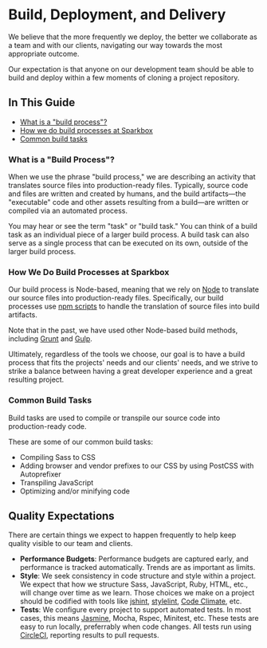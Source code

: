 # Build, Deployment, and Delivery

We believe that the more frequently we deploy, the better we collaborate as a
team and with our clients, navigating our way towards the most appropriate
outcome.

Our expectation is that anyone on our development team should be able to build 
and deploy within a few moments of cloning a project repository.

## In This Guide
* [What is a "build process"?](#what-is-a-build-process)
* [How we do build processes at Sparkbox](#how-we-do-build-processes-at-sparkbox)
* [Common build tasks](#common-build-tasks)

### What is a "Build Process"?
When we use the phrase "build process," we are describing an activity that translates source files into production-ready files. Typically, source code and files are written and created by humans, and the build artifacts—the "executable" code and other assets resulting from a build—are written or compiled via an automated process.

You may hear or see the term "task" or "build task." You can think of a build task as an individual piece of a larger build process. A build task can also serve as a single process that can be executed on its own, outside of the larger build process.

### How We Do Build Processes at Sparkbox
Our build process is Node-based, meaning that we rely on [Node](https://nodejs.org/en/) to translate our source files into production-ready files. Specifically, our build processes use [npm scripts](https://github.com/sparkbox/standard/blob/master/build_process/node.md#npm-scripts) to handle the translation of source files into build artifacts.

Note that in the past, we have used other Node-based build methods, including [Grunt](https://gruntjs.com/) and [Gulp](https://gulpjs.com/).

Ultimately, regardless of the tools we choose, our goal is to have a build process that fits the projects' needs and our clients' needs, and we strive to strike a balance between having a great developer experience and a great resulting project.

### Common Build Tasks
Build tasks are used to compile or transpile our source code into production-ready code.

These are some of our common build tasks:
* Compiling Sass to CSS
* Adding browser and vendor prefixes to our CSS by using PostCSS with Autoprefixer
* Transpiling JavaScript
* Optimizing and/or minifying code

## Quality Expectations

There are certain things we expect to happen frequently to help keep quality
visible to our team and clients.

  - **Performance Budgets**: Performance budgets are captured early, and
    performance is tracked automatically. Trends are as important as limits.
  - **Style**: We seek consistency in code structure and style within a project. 
    We expect that how we structure Sass, JavaScript, Ruby, HTML, etc., will
    change over time as we learn. Those choices we make on a project should be
    codified with tools like [jshint], [stylelint], [Code Climate], etc.
  - **Tests**: We configure every project to support automated tests. In
    most cases, this means [Jasmine], Mocha, Rspec, Minitest, etc. These tests
    are easy to run locally, preferrably when code changes. All tests
    run using [CircleCI], reporting results to pull requests.

[jshint]: https://github.com/jshint/jshint
[stylelint]: https://github.com/stylelint/stylelint
[Code Climate]: https://codeclimate.com
[CircleCI]: https://circleci.com/
[Jasmine]: https://jasmine.github.io/
[Mocha]: https://mochajs.org/ 
[Rspec]: http://rspec.info/
[Minitest]: https://github.com/seattlerb/minitest
